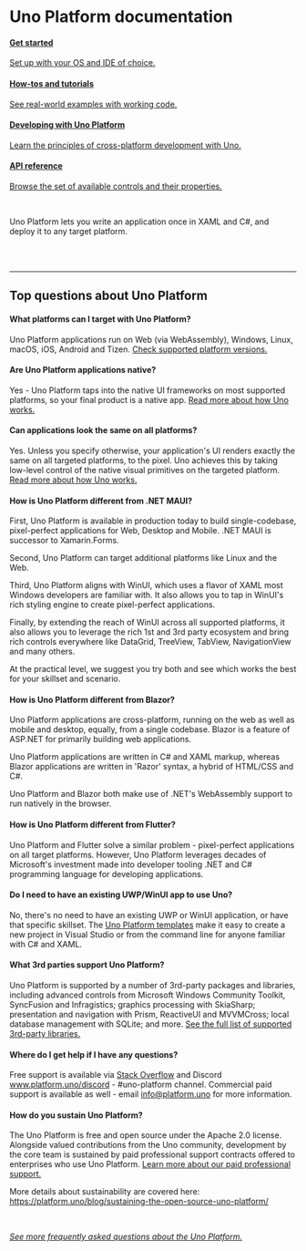 # Uno Platform documentation

<div class="row">

<div class="col-md-6 col-xs-12 ">
<a href="get-started.md">
<div class="alert alert-info alert-hover">

#### Get started

Set up with your OS and IDE of choice.

</div>
</a>
</div>

<div class="col-md-6 col-xs-12 ">
<a href="tutorials-intro.md">
<div class="alert alert-info alert-hover">

#### How-tos and tutorials

See real-world examples with working code.

</div>
</a>
</div>

<div class="col-md-6 col-xs-12 ">
<a href="using-uno-ui.md">
<div class="alert alert-info alert-hover">

#### Developing with Uno Platform

Learn the principles of cross-platform development with Uno.

</div>
</a>
</div>

<div class="col-md-6 col-xs-12 ">
<a href="implemented-views.md">
<div class="alert alert-info alert-hover">

#### API reference

Browse the set of available controls and their properties.

</div>
</a>
</div>

</div>

<br/>

Uno Platform lets you write an application once in XAML and C#, and deploy it to any target platform. 

<br/>
<br/>

***


## Top questions about Uno Platform

#### What platforms can I target with Uno Platform?

Uno Platform applications run on Web (via WebAssembly), Windows, Linux, macOS, iOS, Android and Tizen. [Check supported platform versions.](getting-started/requirements.md)

#### Are Uno Platform applications native?

Yes - Uno Platform taps into the native UI frameworks on most supported platforms, so your final product is a native app. [Read more about how Uno works.](what-is-uno.md)

#### Can applications look the same on all platforms?

Yes. Unless you specify otherwise, your application's UI renders exactly the same on all targeted platforms, to the pixel. Uno achieves this by taking low-level control of the native visual primitives on the targeted platform. [Read more about how Uno works.](what-is-uno.md)

#### How is Uno Platform different from .NET MAUI?

First, Uno Platform is available in production today to build single-codebase, pixel-perfect applications for Web, Desktop and Mobile. .NET MAUI is successor to Xamarin.Forms. 

Second, Uno Platform can target additional platforms like Linux and the Web. 

Third, Uno Platform aligns with WinUI, which uses a flavor of XAML most Windows developers are familiar with. It also allows you to tap in WinUI's rich styling engine to create pixel-perfect applications. 

Finally, by extending the reach of WinUI across all supported platforms, it also allows you to leverage the rich 1st and 3rd party ecosystem and bring rich controls everywhere like DataGrid, TreeView, TabView, NavigationView and many others.

At the practical level, we suggest you try both and see which works the best for your skillset and scenario.


#### How is Uno Platform different from Blazor?

Uno Platform applications are cross-platform, running on the web as well as mobile and desktop, equally, from a single codebase. Blazor is a feature of ASP.NET for primarily building web applications.

Uno Platform applications are written in C# and XAML markup, whereas Blazor applications are written in 'Razor' syntax, a hybrid of HTML/CSS and C#.

Uno Platform and Blazor both make use of .NET's WebAssembly support to run natively in the browser.

#### How is Uno Platform different from Flutter?

Uno Platform and Flutter solve a similar problem - pixel-perfect applications on all target platforms. However, Uno Platform leverages decades of Microsoft's investment made into developer tooling .NET and C# programming language for developing applications.

#### Do I need to have an existing UWP/WinUI app to use Uno?

No, there's no need to have an existing UWP or WinUI application, or have that specific skillset. The [Uno Platform templates](get-started.md) make it easy to create a new project in Visual Studio or from the command line for anyone familiar with C# and XAML. 

#### What 3rd parties support Uno Platform?

Uno Platform is supported by a number of 3rd-party packages and libraries, including advanced controls from Microsoft Windows Community Toolkit, SyncFusion and Infragistics; graphics processing with SkiaSharp; presentation and navigation with Prism, ReactiveUI and MVVMCross; local database management with SQLite; and more. [See the full list of supported 3rd-party libraries.](supported-libraries.md)

#### Where do I get help if I have any questions?

Free support is available via [Stack Overflow](https://stackoverflow.com/questions/tagged/uno-platform) and Discord www.platform.uno/discord - #uno-platform channel. Commercial paid support is available as well - email [info@platform.uno](mailto:info@platform.uno) for more information.

#### How do you sustain Uno Platform?

The Uno Platform is free and open source under the Apache 2.0 license. Alongside valued contributions from the Uno community, development by the core team is sustained by paid professional support contracts offered to enterprises who use Uno Platform. [Learn more about our paid professional support.](https://platform.uno/contact/) 

More details about sustainability are covered here: https://platform.uno/blog/sustaining-the-open-source-uno-platform/ 

<br>

[_See more frequently asked questions about the Uno Platform._](faq.md)
